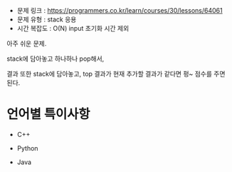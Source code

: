 * 문제 링크 : https://programmers.co.kr/learn/courses/30/lessons/64061
* 문제 유형 : stack 응용
* 시간 복잡도 : O(N) input 초기화 시간 제외

아주 쉬운 문제.

stack에 담아놓고 하나하나 pop해서,

결과 또한 stack에 담아놓고, top 결과가 현재 추가할 결과가 같다면 펑~ 점수를 주면 된다.



# 언어별 특이사항

- C++

- Python

- Java

